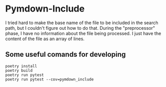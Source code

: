 # Pymdown-Include

I tried hard to make the base name of the file to be included in the search
path, but I couldn't figure out how to do that. During the "preprocessor"
phase, I have no information about the file being processed. I just have the
content of the file as an array of lines.

## Some useful comands for developing

```
poetry install
poetry build
poetry run pytest
poetry run pytest --cov=pymdown_include
```